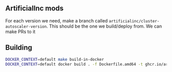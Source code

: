 ## ArtificialInc mods

For each version we need, make a branch called `artificialinc/cluster-autoscaler-version`. This should be the one we build/deploy from. We can make PRs to it

## Building

```bash
DOCKER_CONTEXT=default make build-in-docker
DOCKER_CONTEXT=default docker build . -f Dockerfile.amd64 -t ghcr.io/artificialinc/cluster-autoscaler:v1.23.1-artificial
```
